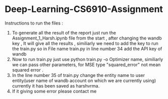 # Deep-Learning-CS6910-Assignment 

Instructions to run the files :
1. To generate all the result of the report just run the Assignment_1_Harsh.ipynb file from the start , after changing the wandb key , It will give all the results ,
    similiarly we need to add the key to run the train.py so in File name train.py in line number 34 add the API key of wandb
3. Now to run train.py just use python train.py -o Optimizer name, similiarly we can pass other parameters, for MSE type "squared_error" not mean squared error .
4. In the line number 35 of train.py change the entity name to user entity(user name of wandb account on which we are currently using) 
   currently it has been saved as harshvrma.
5. If it giving some error please contact me
